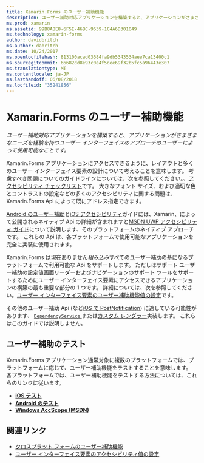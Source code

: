```yaml
---
title: Xamarin.Forms のユーザー補助機能
description: ユーザー補助対応アプリケーションを構築すると、アプリケーションがさまざまなニーズを経験を持つユーザー インターフェイスのアプローチのユーザーによって使用可能なことです。
ms.prod: xamarin
ms.assetid: 99B8A8E8-6F5E-46BC-9639-1C4A6D301049
ms.technology: xamarin-forms
author: davidbritch
ms.author: dabritch
ms.date: 10/24/2017
ms.openlocfilehash: 813100acad03684fa9db5343534aee7ca13400c1
ms.sourcegitcommit: 66682dd8e93c0e4f5dee69f32b5fc5a96443e307
ms.translationtype: MT
ms.contentlocale: ja-JP
ms.lasthandoff: 06/08/2018
ms.locfileid: "35241856"
---
```

# <a name="xamarinforms-accessibility"></a>Xamarin.Forms のユーザー補助機能

_ユーザー補助対応アプリケーションを構築すると、アプリケーションがさまざまなニーズを経験を持つユーザー インターフェイスのアプローチのユーザーによって使用可能なことです。_

Xamarin.Forms アプリケーションにアクセスできるように、レイアウトと多くのユーザー インターフェイス要素の設計について考えることを意味します。 考慮すべき問題についてのガイドラインについては、次を参照してください。、[アクセシビリティ チェックリスト](~/cross-platform/app-fundamentals/accessibility.md)です。 大きなフォント サイズ、および適切な色とコントラストの設定などの多くのアクセシビリティに関する問題は、Xamarin.Forms Api によって既にアドレス指定できます。

[Android のユーザー補助](~/android/app-fundamentals/accessibility.md)と[iOS アクセシビリティ](~/ios/app-fundamentals/accessibility.md)ガイドには、Xamarin、によって公開されるネイティブ Api の詳細が含まれますと[MSDN UWP アクセシビリティ ガイド](https://msdn.microsoft.com/windows/uwp/accessibility/basic-accessibility-information)について説明します、そのプラットフォームのネイティブ アプローチです。 これらの Api は、各プラットフォームで使用可能なアプリケーションを完全に実装に使用されます。

Xamarin.Forms は現在ありません*組み込み*すべてのユーザー補助の基になるプラットフォームで利用可能な Api をサポートします。 ただしはサポート ユーザー補助の設定値画面リーダーおよびナビゲーションのサポート ツールをサポートするためにユーザー インターフェイス要素にアクセスできるアプリケーションの構築の最も重要な部分の 1 つです。 詳細については、次を参照してください。[ユーザー インターフェイス要素のユーザー補助機能値の設定](~/xamarin-forms/app-fundamentals/accessibility/setting-accessibility-values.md)です。

その他のユーザー補助 Api (など[iOS で PostNotification](~/ios/app-fundamentals/accessibility.md)) に適している可能性があります、 [ `DependencyService` ](~/xamarin-forms/app-fundamentals/dependency-service/index.md)または[カスタム レンダラー](~/xamarin-forms/app-fundamentals/custom-renderer/index.md)実装します。 これらはこのガイドでは説明しません。

## <a name="testing-accessibility"></a>ユーザー補助のテスト

Xamarin.Forms アプリケーション通常対象に複数のプラットフォームでは、プラットフォームに応じて、ユーザー補助機能をテストすることを意味します。 各プラットフォームでは、ユーザー補助機能をテストする方法については、これらのリンクに従います。

- [**iOS テスト**](~/ios/app-fundamentals/accessibility.md)
- [**Android のテスト**](~/android/app-fundamentals/accessibility.md)
- [**Windows AccScope (MSDN)**](https://msdn.microsoft.com/library/windows/desktop/dn433239)


## <a name="related-links"></a>関連リンク

- [クロスプラット フォームのユーザー補助機能](~/cross-platform/app-fundamentals/accessibility.md)
- [ユーザー インターフェイス要素のアクセシビリティ値の設定](~/xamarin-forms/app-fundamentals/accessibility/setting-accessibility-values.md)
